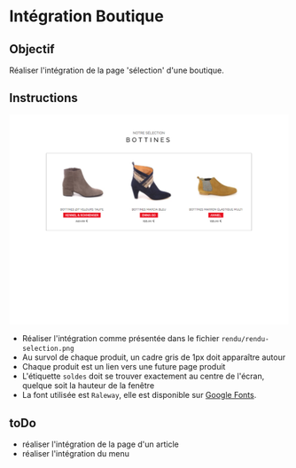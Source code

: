 # Intégration Boutique

## Objectif
Réaliser l'intégration de la page 'sélection' d'une boutique.

## Instructions
![Rendu](rendu/rendu-selection.png)
- Réaliser l'intégration comme présentée dans le fichier `rendu/rendu-selection.png`
- Au survol de chaque produit, un cadre gris de 1px doit apparaître autour
- Chaque produit est un lien vers une future page produit
- L'étiquette `soldes` doit se trouver exactement au centre de l'écran, quelque soit la hauteur de la fenêtre
- La font utilisée est `Raleway`, elle est disponible sur [Google Fonts](https://fonts.google.com/).

## toDo
- réaliser l'intégration de la page d'un article
- réaliser l'intégration du menu